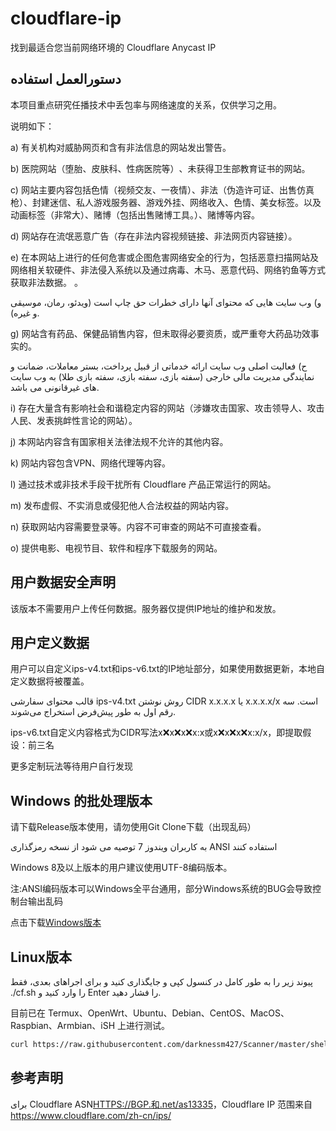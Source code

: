 # cloudflare-ip

找到最适合您当前网络环境的 Cloudflare Anycast IP

## دستورالعمل استفاده

本项目重点研究任播技术中丢包率与网络速度的关系，仅供学习之用。

说明如下：

a) 有关机构对威胁网页和含有非法信息的网站发出警告。

b) 医院网站（堕胎、皮肤科、性病医院等）​​、未获得卫生部教育证书的网站。

c) 网站主要内容包括色情（视频交友、一夜情）、非法（伪造许可证、出售仿真枪）、封建迷信、私人游戏服务器、游戏外挂、网络收入、色情、美女标签。以及动画标签（非常大）、赌博（包括出售赌博工具。）、赌博等内容。

d) 网站存在流氓恶意广告（存在非法内容视频链接、非法网页内容链接）。

e) 在本网站上进行的任何危害或企图危害网络安全的行为，包括恶意扫描网站及网络相关软硬件、非法侵入系统以及通过病毒、木马、恶意代码、网络钓鱼等方式获取非法数据。 。

و) وب سایت هایی که محتوای آنها دارای خطرات حق چاپ است (ویدئو، رمان، موسیقی و غیره).

g) 网站含有药品、保健品销售内容，但未取得必要资质，或严重夸大药品功效事实的。

ح) فعالیت اصلی وب سایت ارائه خدماتی از قبیل پرداخت، بستر معاملات، ضمانت و نمایندگی مدیریت مالی خارجی (سفته بازی، سفته بازی، سفته بازی طلا) به وب سایت های غیرقانونی می باشد.

i) 存在大量含有影响社会和谐稳定内容的网站（涉嫌攻击国家、攻击领导人、攻击人民、发表挑衅性言论的网站）。

j) 本网站内容含有国家相关法律法规不允许的其他内容。

k) 网站内容包含VPN、网络代理等内容。

l) 通过技术或非技术手段干扰所有 Cloudflare 产品正常运行的网站。

m) 发布虚假、不实消息或侵犯他人合法权益的网站内容。

n) 获取网站内容需要登录等。内容不可审查的网站不可直接查看。

o) 提供电影、电视节目、软件和程序下载服务的网站。

## 用户数据安全声明

该版本不需要用户上传任何数据。服务器仅提供IP地址的维护和发放。

## 用户定义数据

用户可以自定义ips-v4.txt和ips-v6.txt的IP地址部分，如果使用数据更新，本地自定义数据将被覆盖。

قالب محتوای سفارشی ips-v4.txt روش نوشتن CIDR x.x.x.x یا x.x.x.x/x است. سه رقم اول به طور پیش‌فرض استخراج می‌شوند.

ips-v6.txt自定义内容格式为CIDR写法x:x:x:x:x:x:x:x或x:x:x:x:x:x:x:x/x，即提取假设：前三名

更多定制玩法等待用户自行发现

## Windows 的批处理版本

请下载Release版本使用，请勿使用Git Clone下载（出现乱码）

به کاربران ویندوز 7 توصیه می شود از نسخه رمزگذاری ANSI استفاده کنند

Windows 8及以上版本的用户建议使用UTF-8编码版本。

注:ANSI编码版本可以Windows全平台通用，部分Windows系统的BUG会导致控制台输出乱码

点击下载[Windows版本](https://github.com/badafans/better-cloudflare-ip/releases/latest/download/batch.zip)

## Linux版本

پیوند زیر را به طور کامل در کنسول کپی و جایگذاری کنید و برای اجراهای بعدی، فقط ./cf.sh را وارد کنید و Enter را فشار دهید.

目前已在 Termux、OpenWrt、Ubuntu、Debian、CentOS、MacOS、Raspbian、Armbian、iSH 上进行测试。

```bash
curl https://raw.githubusercontent.com/darknessm427/Scanner/master/shell/cf.sh -o cf.sh && chmod +x cf.sh && ./cf.sh
```

## 参考声明

برای Cloudflare ASN[HTTPS://BGP.和.net/as13335](https://bgp.he.net/AS13335)，Cloudflare IP 范围来自<https://www.cloudflare.com/zh-cn/ips/>
